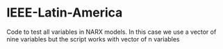 # IEEE-Latin-America
Code to test all variables in NARX models. In this case we use a vector of nine variables but the script works with vector of n variables
